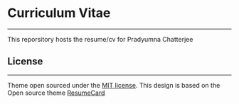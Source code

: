 # Curriculum Vitae
-------
This reporsitory hosts the resume/cv for Pradyumna Chatterjee  


## License
-------
Theme open sourced under the [MIT license](LICENSE.md). This design is based on the Open source theme [ResumeCard](https://github.com/ddbullfrog/resumecard)
